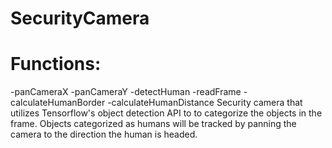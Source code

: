 # SecurityCamera

# Functions:
-panCameraX
-panCameraY
-detectHuman
-readFrame
-calculateHumanBorder
-calculateHumanDistance
Security camera that utilizes Tensorflow's object detection API to to categorize the objects in the frame. 
Objects categorized as humans will be tracked by panning the camera to the direction the human is headed.
